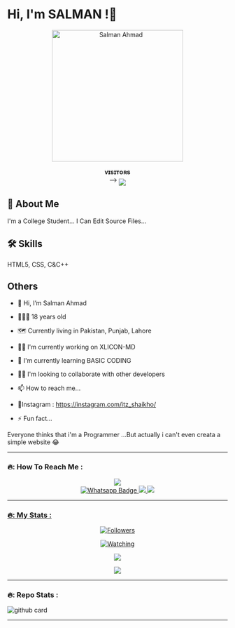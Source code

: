 # Hi, I'm SALMAN !👋

<p align="center">  
  <a href="https://github.com/salmanytofficial">
    <img alt="Salman Ahmad" height="300" src="https://avatars.githubusercontent.com/u/140977479?v=4">
  </a>
</p>
<p align="center">
    <b>ᴠɪsɪᴛᴏʀs</b><br>
 -->    <img align="middle" src="https://profile-counter.glitch.me/salmanytofficial/count.svg" />
</p>


## 📕 About Me
I'm a College Student...
I Can Edit Source Files...


## 🛠 Skills
HTML5, CSS, C&C++

## Others

- 👋 Hi, I’m Salman Ahmad

-  👨🏻‍🦱 18 years old

-  🗺 Currently living in Pakistan, Punjab, Lahore

- 👩‍💻 I'm currently working on XLICON-MD

- 🧠 I'm currently learning BASIC CODING

- 👯‍♀️ I'm looking to collaborate with other developers

- 📫 How to reach me...
 
- 🚩Instagram : https://instagram.com/itz_shaikho/

- ⚡️ Fun fact...

Everyone thinks that i'm a Programmer ...But actually i can't even creata a simple website 😂

---

### 🔥: How To Reach Me :
<p align="center">
<a href="https://youtube.com/@s4salmanyt"><img src="https://img.shields.io/badge/YouTube-ff0000?style=for-the-badge&logo=youtube&logoColor=ff000000&link=https://youtube.com/@s4salmanyt" /><br>
<a href="http://Wa.me/923184070915">
    <img src="https://img.shields.io/badge/Wa Pc-electric green?style=for-the-badge&logo=whatsapp&logoColor=white" alt="Whatsapp Badge"/>
  </a>
<a href="https://chat.whatsapp.com/EjsQvJNcFGVCSfaBEIxZm2"><img src="https://img.shields.io/badge/Wa Gc 1-25D366?style=for-the-badge&logo=whatsapp&logoColor=white" />
<a href="https://chat.whatsapp.com/IlXgZQKC7jy6IRluBdR6OU"><img src="https://img.shields.io/badge/Wa Gc 2-25D366?style=for-the-badge&logo=whatsapp&logoColor=white" />
</p>

---

### 🔥: My Stats :
<p align="center"><a href="https://github.com/salmanytofficial/followers"><img title="Followers" src="https://img.shields.io/github/followers/salmanytofficial?color=red&style=flat-square"></a></p>
<p align="center"><a href="https://komarev.com/ghpvc/?username=salmanytofficial&color=blue&style=flat-square&label=Profile+Views"><img title="Watching" src="https://komarev.com/ghpvc/?username=salmanytofficial&color=green&style=flat-square&label=Profile+View"></a>
</p>
<p align="center"><a href="https://github.com/salmanytofficial"><img src="https://github-readme-stats.vercel.app/api?username=salmanytofficial&show_icons=true&theme=radical"></a></p>
<p align="center"><a href="https://github.com/salmanytofficial"><img src="https://github-readme-stats.vercel.app/api/top-langs/?username=salmanytofficial&theme=radical&layout=compact"></a></p>

---

### 🔥: Repo Stats : 
![github card](https://github-readme-stats.vercel.app/api/pin/?username=salmanytofficial&repo=XLICON-MD&theme=radical)

---
